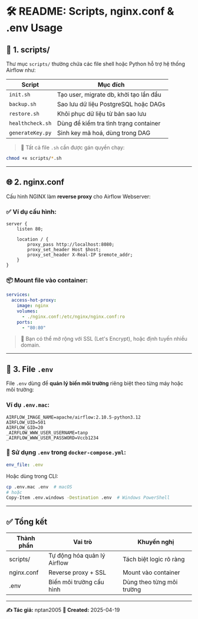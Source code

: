 # 🛠 README: Scripts, nginx.conf & .env Usage

## 📁 1. scripts/

Thư mục `scripts/` thường chứa các file shell hoặc Python hỗ trợ hệ thống Airflow như:

| Script           | Mục đích                               |
| ---------------- | -------------------------------------- |
| `init.sh`        | Tạo user, migrate db, khởi tạo lần đầu |
| `backup.sh`      | Sao lưu dữ liệu PostgreSQL hoặc DAGs   |
| `restore.sh`     | Khôi phục dữ liệu từ bản sao lưu       |
| `healthcheck.sh` | Dùng để kiểm tra tình trạng container  |
| `generateKey.py` | Sinh key mã hoá, dùng trong DAG        |

> 📌 Tất cả file `.sh` cần được gán quyền chạy:
```bash
chmod +x scripts/*.sh
```

---

## 🌐 2. nginx.conf

Cấu hình NGINX làm **reverse proxy** cho Airflow Webserver:

### ✅ Ví dụ cấu hình:

```nginx
server {
    listen 80;

    location / {
        proxy_pass http://localhost:8080;
        proxy_set_header Host $host;
        proxy_set_header X-Real-IP $remote_addr;
    }
}
```

### 📦 Mount file vào container:

```yaml
services:
  access-hot-proxy:
    image: nginx
    volumes:
      - ./nginx.conf:/etc/nginx/nginx.conf:ro
    ports:
      - "80:80"
```

> 🔐 Bạn có thể mở rộng với SSL (Let's Encrypt), hoặc định tuyến nhiều domain.

---

## 🔐 3. File `.env`

File `.env` dùng để **quản lý biến môi trường** riêng biệt theo từng máy hoặc môi trường:

### Ví dụ `.env.mac`:

```env
AIRFLOW_IMAGE_NAME=apache/airflow:2.10.5-python3.12
AIRFLOW_UID=501
AIRFLOW_GID=20
_AIRFLOW_WWW_USER_USERNAME=tanp
_AIRFLOW_WWW_USER_PASSWORD=Vccb1234
```

### 🔄 Sử dụng `.env` trong `docker-compose.yml`:

```yaml
env_file: .env
```

Hoặc dùng trong CLI:

```bash
cp .env.mac .env  # macOS
# hoặc
Copy-Item .env.windows -Destination .env  # Windows PowerShell
```

---

## ✅ Tổng kết

| Thành phần | Vai trò                     | Khuyến nghị               |
| ---------- | --------------------------- | ------------------------- |
| scripts/   | Tự động hóa quản lý Airflow | Tách biệt logic rõ ràng   |
| nginx.conf | Reverse proxy + SSL         | Mount vào container       |
| .env       | Biến môi trường cấu hình    | Dùng theo từng môi trường |

---

**✍️ Tác giả:** nptan2005
**📅 Created:** 2025-04-19
